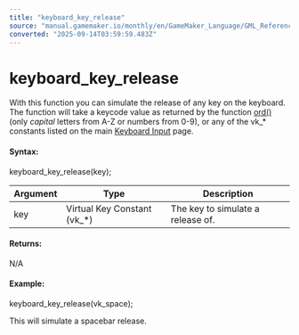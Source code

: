 ```yaml
---
title: "keyboard_key_release"
source: "manual.gamemaker.io/monthly/en/GameMaker_Language/GML_Reference/Game_Input/Keyboard_Input/keyboard_key_release.htm"
converted: "2025-09-14T03:59:59.483Z"
---
```


# keyboard\_key\_release

With this function you can simulate the release of any key on the keyboard. The function will take a keycode value as returned by the function [ord()](../../Strings/ord.md) (only _capital_ letters from A-Z or numbers from 0-9), or any of the vk\_\* constants listed on the main [Keyboard Input](Keyboard_Input.md) page.

#### **Syntax:**

keyboard\_key\_release(key);

| Argument | Type | Description |
| --- | --- | --- |
| key | Virtual Key Constant (vk_*) | The key to simulate a release of. |

#### **Returns:**

N/A

#### **Example:**

keyboard\_key\_release(vk\_space);

This will simulate a spacebar release.